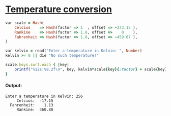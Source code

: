 [1]: http://rosettacode.org/wiki/Temperature_conversion

# [Temperature conversion][1]

```ruby
var scale = Hash(
    Celcius    => Hash(factor => 1  , offset => -273.15 ),
    Rankine    => Hash(factor => 1.8, offset =>    0    ),
    Fahrenheit => Hash(factor => 1.8, offset => -459.67 ),
)

var kelvin = read("Enter a temperature in Kelvin: ", Number)
kelvin >= 0 || die "No such temperature!"

scale.keys.sort.each { |key|
    printf("%12s:%8.2f\n", key, kelvin*scale{key}{:factor} + scale{key}{:offset})
}
```

#### Output:
```
Enter a temperature in Kelvin: 256
     Celcius:  -17.15
  Fahrenheit:    1.13
     Rankine:  460.80
```
